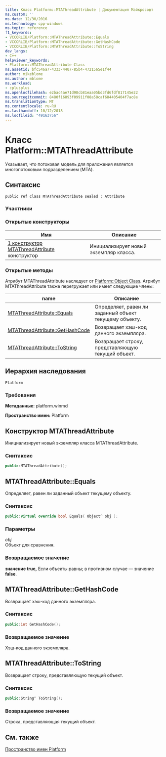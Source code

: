```yaml
---
title: Класс Platform::MTAThreadAttribute | Документация Майкрософт
ms.custom: ''
ms.date: 12/30/2016
ms.technology: cpp-windows
ms.topic: reference
f1_keywords:
- VCCORLIB/Platform::MTAThreadAttribute::Equals
- VCCORLIB/Platform::MTAThreadAttribute::GetHashCode
- VCCORLIB/Platform::MTAThreadAttribute::ToString
dev_langs:
- C++
helpviewer_keywords:
- Platform::MTAThreadAttribute Class
ms.assetid: bfc546a7-4333-4407-85b4-4721565e1f44
author: mikeblome
ms.author: mblome
ms.workload:
- cplusplus
ms.openlocfilehash: e2bac4ae71d98cb81eaa05bd3fd6fdf817145e22
ms.sourcegitcommit: 8480f16893f09911f08a58caf684405404f7ac8e
ms.translationtype: MT
ms.contentlocale: ru-RU
ms.lasthandoff: 10/12/2018
ms.locfileid: "49163756"
---
```

# <a name="platformmtathreadattribute-class"></a>Класс Platform::MTAThreadAttribute

Указывает, что потоковая модель для приложения является многопотоковым подразделением (MTA).

## <a name="syntax"></a>Синтаксис

```
public ref class MTAThreadAttribute sealed : Attribute
```

### <a name="members"></a>Участники

### <a name="public-constructors"></a>Открытые конструкторы

|Имя|Описание|
|----------|-----------------|
|[1 конструктор MTAThreadAttribute](#ctor) конструктор|Инициализирует новый экземпляр класса.|

### <a name="public-methods"></a>Открытые методы

Атрибут MTAThreadAttribute наследует от [Platform::Object Class](../cppcx/platform-object-class.md). Атрибут MTAThreadAttribute также перегружает или имеет следующие члены:

|name|Описание|
|----------|-----------------|
|[MTAThreadAttribute::Equals](#equals)|Определяет, равен ли заданный объект текущему объекту.|
|[MTAThreadAttribute::GetHashCode](#gethashcode)|Возвращает хэш-код данного экземпляра.|
|[MTAThreadAttribute::ToString](#tostring)|Возвращает строку, представляющую текущий объект.|

## <a name="inheritance-hierarchy"></a>Иерархия наследования

`Platform`

### <a name="requirements"></a>Требования

**Метаданные:** platform.winmd

**Пространство имен:** Platform

## <a name="ctor"></a> Конструктор MTAThreadAttribute

Инициализирует новый экземпляр класса MTAThreadAttribute.

### <a name="syntax"></a>Синтаксис

```cpp
public:MTAThreadAttribute();
```

## <a name="equals"></a> MTAThreadAttribute::Equals

Определяет, равен ли заданный объект текущему объекту.

### <a name="syntax"></a>Синтаксис

```cpp
public:virtual override bool Equals( Object^ obj );
```

### <a name="parameters"></a>Параметры

*obj*<br/>
Объект для сравнения.

### <a name="return-value"></a>Возвращаемое значение

**значение true,** Если объекты равны; в противном случае — значение **false**.

## <a name="gethashcode"></a> MTAThreadAttribute::GetHashCode

Возвращает хэш-код данного экземпляра.

### <a name="syntax"></a>Синтаксис

```cpp
public:int GetHashCode();
```

### <a name="return-value"></a>Возвращаемое значение

Хэш-код данного экземпляра.

## <a name="tostring"></a> MTAThreadAttribute::ToString

Возвращает строку, представляющую текущий объект.

### <a name="syntax"></a>Синтаксис

```cpp
public:String^ ToString();
```

### <a name="return-value"></a>Возвращаемое значение

Строка, представляющая текущий объект.

## <a name="see-also"></a>См. также

[Пространство имен Platform](platform-namespace-c-cx.md)